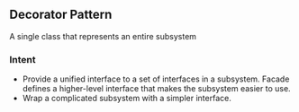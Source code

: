 ## Decorator Pattern
A single class that represents an entire subsystem

### Intent
- Provide a unified interface to a set of interfaces in a subsystem. Facade defines a higher-level interface that makes the subsystem easier to use.
- Wrap a complicated subsystem with a simpler interface.
